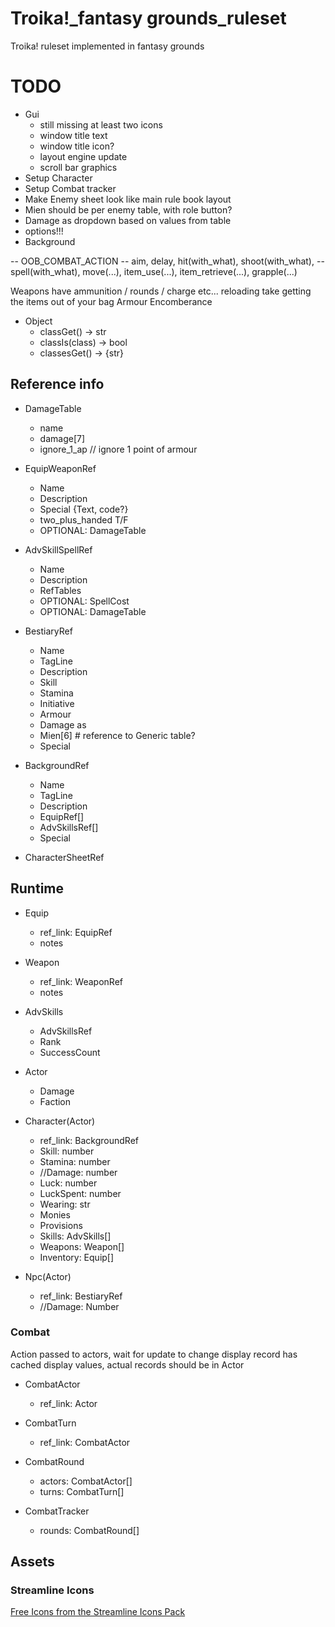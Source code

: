 # Troika!_fantasy grounds_ruleset
Troika! ruleset implemented in fantasy grounds

# TODO
- Gui
  - still missing at least two icons
  - window title text
  - window title icon?
  - layout engine update
  - scroll bar graphics
- Setup Character
- Setup Combat tracker
- Make Enemy sheet look like main rule book layout
- Mien should be per enemy table, with role button?
- Damage as dropdown based on values from table
- options!!!
- Background

-- OOB_COMBAT_ACTION
-- aim, delay, hit(with_what), shoot(with_what), 
-- spell(with_what), move(...), item_use(...), item_retrieve(...), grapple(...)

Weapons have ammunition / rounds / charge etc... reloading take getting the items out of your bag
Armour
Encomberance

* Object
  * classGet() -> str
  * classIs(class) -> bool
  * classesGet() -> {str}

## Reference info
* DamageTable
  * name
  * damage[7]
  * ignore_1_ap  // ignore 1 point of armour
  
* EquipWeaponRef
  * Name
  * Description
  * Special {Text, code?}
  * two_plus_handed T/F
  * OPTIONAL: DamageTable
  
* AdvSkillSpellRef
  * Name
  * Description
  * RefTables
  * OPTIONAL: SpellCost
  * OPTIONAL: DamageTable
  
* BestiaryRef
  * Name
  * TagLine
  * Description
  * Skill
  * Stamina
  * Initiative
  * Armour
  * Damage as
  * Mien[6]  # reference to Generic table?
  * Special

* BackgroundRef
  * Name
  * TagLine
  * Description
  * EquipRef[]
  * AdvSkillsRef[]
  * Special

* CharacterSheetRef

  
## Runtime
* Equip
  * ref_link: EquipRef 
  * notes
  
* Weapon
  * ref_link: WeaponRef 
  * notes
  
* AdvSkills
  * AdvSkillsRef
  * Rank
  * SuccessCount

* Actor
  * Damage
  * Faction
  
* Character(Actor)
  * ref_link: BackgroundRef
  * Skill: number
  * Stamina: number
  * //Damage: number
  * Luck: number
  * LuckSpent: number
  * Wearing: str
  * Monies
  * Provisions
  * Skills: AdvSkills[]
  * Weapons: Weapon[]
  * Inventory: Equip[]

* Npc(Actor)
  * ref_link: BestiaryRef 
  * //Damage: Number

### Combat
Action passed to actors, wait for update to change display
record has cached display values, actual records should be in Actor
  
* CombatActor
  * ref_link: Actor
  
* CombatTurn
  * ref_link: CombatActor
  
* CombatRound
  * actors: CombatActor[]
  * turns: CombatTurn[]
  
* CombatTracker
  * rounds: CombatRound[]
  
## Assets
### Streamline Icons
[Free Icons from the Streamline Icons Pack](https://www.streamlineicons.com/)

